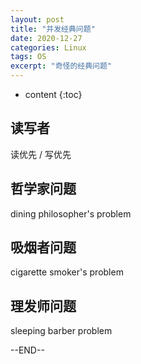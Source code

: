 ```yaml
---
layout: post
title: "并发经典问题"
date: 2020-12-27
categories: Linux
tags: OS
excerpt: "奇怪的经典问题"
---
```


* content
{:toc}

## 读写者

读优先 / 写优先

## 哲学家问题

dining philosopher's problem

## 吸烟者问题

cigarette smoker's problem

## 理发师问题

sleeping barber problem

--END--
